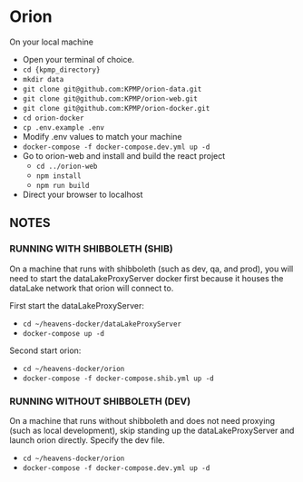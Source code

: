 # Orion

On your local machine

- Open your terminal of choice.
- `cd {kpmp_directory}`
- `mkdir data`
- `git clone git@github.com:KPMP/orion-data.git`
- `git clone git@github.com:KPMP/orion-web.git`
- `git clone git@github.com:KPMP/orion-docker.git`
- `cd orion-docker`
- `cp .env.example .env`
- Modify .env values to match your machine
- `docker-compose -f docker-compose.dev.yml up -d`
- Go to orion-web and install and build the react project
  - `cd ../orion-web`
  - `npm install`
  - `npm run build`
- Direct your browser to localhost

## NOTES

### RUNNING WITH SHIBBOLETH (SHIB)
On a machine that runs with shibboleth (such as dev, qa, and prod), you will need to start the dataLakeProxyServer docker first because it houses the dataLake network that orion will connect to.

First start the dataLakeProxyServer:
 - `cd ~/heavens-docker/dataLakeProxyServer`
 - `docker-compose up -d`

Second start orion:
 - `cd ~/heavens-docker/orion`
 - `docker-compose -f docker-compose.shib.yml up -d`

### RUNNING WITHOUT SHIBBOLETH (DEV)
On a machine that runs without shibboleth and does not need proxying (such as local development), skip standing up the dataLakeProxyServer and launch orion directly.  Specify the dev file.

 - `cd ~/heavens-docker/orion`
 - `docker-compose -f docker-compose.dev.yml up -d`

